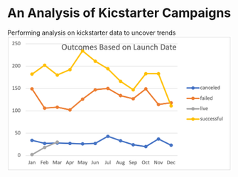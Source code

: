 # An Analysis of Kicstarter Campaigns
Performing analysis on kickstarter data to uncover trends
![Pivot_Table2_Line_Chart](Pivot_Table2_Line_Chart.png)
